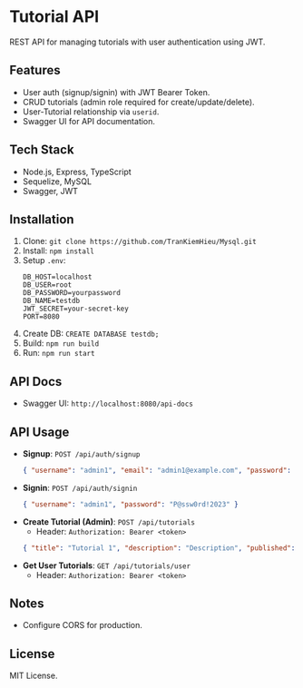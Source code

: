 # Tutorial API

REST API for managing tutorials with user authentication using JWT.

## Features
- User auth (signup/signin) with JWT Bearer Token.
- CRUD tutorials (admin role required for create/update/delete).
- User-Tutorial relationship via `userid`.
- Swagger UI for API documentation.

## Tech Stack
- Node.js, Express, TypeScript
- Sequelize, MySQL
- Swagger, JWT

## Installation
1. Clone: `git clone https://github.com/TranKiemHieu/Mysql.git`
2. Install: `npm install`
3. Setup `.env`:
   ```
   DB_HOST=localhost
   DB_USER=root
   DB_PASSWORD=yourpassword
   DB_NAME=testdb
   JWT_SECRET=your-secret-key
   PORT=8080
   ```
4. Create DB: `CREATE DATABASE testdb;`
5. Build: `npm run build`
6. Run: `npm run start`

## API Docs
- Swagger UI: `http://localhost:8080/api-docs`

## API Usage
- **Signup**: `POST /api/auth/signup`
  ```json
  { "username": "admin1", "email": "admin1@example.com", "password": "P@ssw0rd!2023", "role": "admin" }
  ```
- **Signin**: `POST /api/auth/signin`
  ```json
  { "username": "admin1", "password": "P@ssw0rd!2023" }
  ```
- **Create Tutorial (Admin)**: `POST /api/tutorials`
  - Header: `Authorization: Bearer <token>`
  ```json
  { "title": "Tutorial 1", "description": "Description", "published": true }
  ```
- **Get User Tutorials**: `GET /api/tutorials/user`
  - Header: `Authorization: Bearer <token>`

## Notes

- Configure CORS for production.

## License
MIT License.